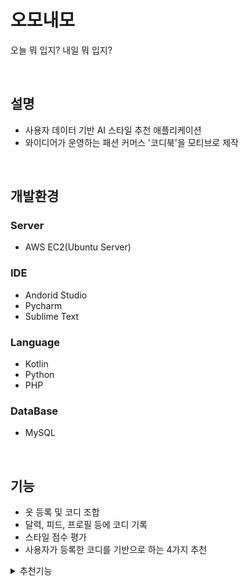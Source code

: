 # 오모내모
오늘 뭐 입지? 내일 뭐 입지?

<br />

## 설명
- 사용자 데이터 기반 AI 스타일 추천 애플리케이션
- 와이디어가 운영하는 패션 커머스 '코디북'을 모티브로 제작

<br />

## 개발환경
### Server
  - AWS EC2(Ubuntu Server)
### IDE
  - Andorid Studio
  - Pycharm
  - Sublime Text
### Language
  - Kotlin
  - Python
  - PHP
### DataBase
  - MySQL
  
<br />
  
## 기능
- 옷 등록 및 코디 조합
- 달력, 피드, 프로필 등에 코디 기록
- 스타일 점수 평가
- 사용자가 등록한 코디를 기반으로 하는 4가지 추천
  
<details>
<summary>추천기능</summary>
  
1. 시간, 장소, 상황에 맞는 자신의 옷들로 코디 추천
2. 등록한 코디의 카테고리를 기반으로 코디 추천
3. 코디의 상하의 색상을 기반으로 유사한 톤의 코디 추천
4. 스타일 점수가 높은 사용자 추천
  
</details>
